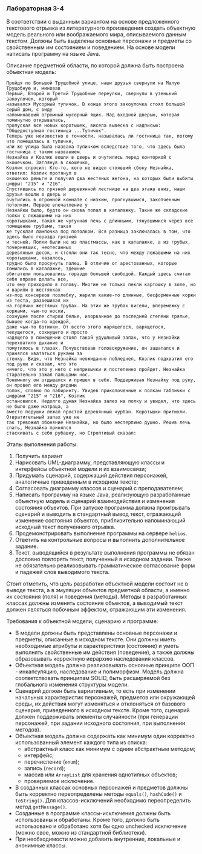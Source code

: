 ### Лабораторная 3-4
В соответствии с выданным вариантом на основе предложенного текстового отрывка из литературного произведения создать объектную модель реального или воображаемого мира, описываемого данным текстом. Должны быть выделены основные персонажи и предметы со свойственным им состоянием и поведением. На основе модели написать программу на языке Java. 

Описание предметной области, по которой должна быть построена объектная модель:
```
Пройдя по Большой Трущобной улице, наши друзья свернули на Малую Трущобную и, миновав
Первый, Второй и Третий Трущобные переулки, свернули в узенький закоулочек, который
назывался Мусорный тупичок. В конце этого закоулочка стоял большой серый дом, с виду
напоминавший огромный мусорный ящик. Над входной дверью, которая поминутно открывалась,
пропуская все новых коротышек, висела вывеска с надписью: "Общедоступная гостиница ...Тупичок".
Теперь уже неизвестно в точности, называлась ли гостиница так, потому что помещалась в тупичке,
или же улица была названа тупичком вследствие того, что здесь была гостиница с таким названием.
Незнайка и Козлик вошли в дверь и очутились перед конторкой с окошечком. Заглянув в окошечко,
Козлик спросил: Кто-то, кого не видел стоявший сбоку Незнайка, ответил: Козлик протянул в
окошечко деньги и получил два жестяных жетона, на которых были выбиты цифры: "215" и "216".
Спустившись по грязной деревянной лестнице на два этажа вниз, наши друзья вошли в дверь и
очутились в огромной комнате с низким, прогнувшимся, закопченным потолком. Первое впечатление у
Незнайки было, будто он снова попал в каталажку. Такие же складские полки с лежавшими на них
коротышками, такая же чугунная печь с длинными, тянувшимися через все помещение трубами, такая
же тусклая лампочка под потолком. Вся разница заключалась в том, что здесь было гораздо грязней
и тесней. Полки были не из пластмассы, как в каталажке, а из грубых, почерневших, неотесанных
деревянных досок, и стояли они так тесно, что между лежавшими на них коротышками, казалось,
трудно было просунуть палец. В отличие от арестованных, которые томились в каталажке, здешние
обитатели пользовались гораздо большей свободой. Каждый здесь считал себя вправе делать все,
что ему приходило в голову. Многие не только пекли картошку в золе, но и варили в жестянках
из-под консервов похлебку, жарили какие-то длинные, бесформенные коржи из теста, развешивая их
на горячих жестяных трубах. На этих же трубах висели, вперемежку с коржами, чьи-то носки,
сохнущее после стирки белье, изорванное до последней степени тряпье, бывшее когда-то одеждой,
даже чьи-то ботинки. От всего этого жарящегося, варящегося, пекущегося, сохнущего и просто
чадящего в помещении стоял такой удушливый запах, что у Незнайки перехватило дыхание и
помутилось в глазах. Почувствовав головокружение, он зашатался и принялся хвататься руками за
стенку. Видя, что Незнайка неожиданно побледнел, Козлик подхватил его под руки и сказал, что это
ничего, что это у него с непривычки и постепенно пройдет. Незнайка старательно зажал пальцами нос.
Понемногу он отдышался и пришел в себя. Поддерживая Незнайку под руку, он провел его между рядами
полок, словно по лабиринту. Увидев приколоченные к полкам таблички с цифрами "215" и "216", Козлик
остановился. Недолго думая Незнайка залез на полку и увидел, что здесь не было даже матраца, а
вместо подушки лежал простой деревянный чурбан. Коротышки притихли. Отвратительный запах уже не
так тревожил обоняние Незнайки, но было нестерпимо душно. Решив лечь спать, Незнайка принялся
стаскивать с себя рубашку, но Строптивый сказал:
```

Этапы выполнения работы:

1. Получить вариант
2. Нарисовать UML-диаграмму, представляющую классы и интерфейсы объектной модели и их взаимосвязи;
3. Придумать сценарий, содержащий действия персонажей, аналогичные приведенным в исходном тексте;
4. Согласовать диаграмму классов и сценарий с преподавателем;
5. Написать программу на языке Java, реализующую разработанные объектную модель и сценарий взаимодействия и изменения состояния объектов. При запуске программа должна проигрывать сценарий и выводить в стандартный вывод текст, отражающий изменение состояния объектов, приблизительно напоминающий исходный текст полученного отрывка.
6. Продемонстрировать выполнение программы на сервере `helios`.
7. Ответить на контрольные вопросы и выполнить дополнительное задание.
8. Текст, выводящийся в результате выполнения программы не обязан дословно повторять текст, полученный в исходном задании. Также не обязательно реализовывать грамматическое согласование форм и падежей слов выводимого текста. 

Стоит отметить, что цель разработки объектной модели состоит не в выводе текста, а в эмуляции объектов предметной области, а именно их состояния (поля) и поведения (методы). Методы в разработанных классах должны изменять состояние объектов, а выводимый текст должен являться побочным эффектом, отражающим эти изменения.

Требования к объектной модели, сценарию и программе:

- В модели должны быть представлены основные персонажи и предметы, описанные в исходном тексте. Они должны иметь необходимые атрибуты и характеристики (состояние) и уметь выполнять свойственные им действия (поведение), а также должны образовывать корректную иерархию наследования классов.
- Объектная модель должна реализовывать основные принципе ООП - инкапсуляцию, наследование и полиморфизм. Модель должна соответствовать принципам SOLID, быть расширяемой без глобального изменения структуры модели.
- Сценарий должен быть вариативным, то есть при изменении начальных характеристик персонажей, предметов или окружающей среды, их действия могут изменяться и отклоняться от базового сценария, приведенного в исходном тексте. Кроме того, сценарий должен поддерживать элементы случайности (при генерации персонажей, при задании исходного состояния, при выполнении методов).
- Объектная модель должна содержать как минимум один корректно использованный элемент каждого типа из списка:
  * абстрактный класс как минимум с одним абстрактным методом;
  * интерфейс;
  * перечисление (`enum`);
  * запись (`record`);
  * массив или `ArrayList` для хранения однотипных объектов;
  * проверяемое исключение.
- В созданных классах основных персонажей и предметов должны быть корректно переопределены методы `equals()`, `hashCode()` и `toString()`. Для классов-исключений необходимо переопределить метод `getMessage()`.
- Созданные в программе классы-исключения должны быть использованы и обработаны. Кроме того, должно быть использовано и обработано хотя бы одно unchecked исключение (можно свое, можно из стандартной библиотеки).
- При необходимости можно добавить внутренние, локальные и анонимные классы.
